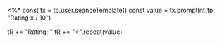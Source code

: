 <%*
const tx = tp.user.seanceTemplate()
const value = tx.promptInt(tp, "Rating x / 10")

tR += "Rating::"
tR += "⭐".repeat(value)
